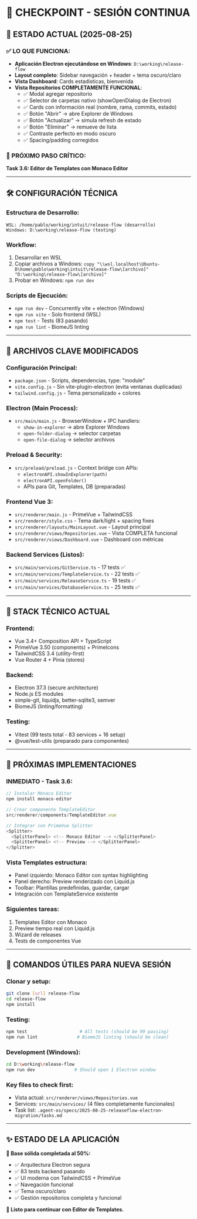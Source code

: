# 🔄 CHECKPOINT - SESIÓN CONTINUA

## 📍 ESTADO ACTUAL (2025-08-25)

### ✅ LO QUE FUNCIONA:
- **Aplicación Electron ejecutándose en Windows**: `D:\working\release-flow`
- **Layout completo**: Sidebar navegación + header + tema oscuro/claro
- **Vista Dashboard**: Cards estadísticas, bienvenida
- **Vista Repositorios COMPLETAMENTE FUNCIONAL**:
  - ✅ Modal agregar repositorio
  - ✅ Selector de carpetas nativo (showOpenDialog de Electron)
  - ✅ Cards con información real (nombre, rama, commits, estado)
  - ✅ Botón "Abrir" → abre Explorer de Windows
  - ✅ Botón "Actualizar" → simula refresh de estado
  - ✅ Botón "Eliminar" → remueve de lista
  - ✅ Contraste perfecto en modo oscuro
  - ✅ Spacing/padding corregidos

### 🎯 PRÓXIMO PASO CRÍTICO:
**Task 3.6: Editor de Templates con Monaco Editor**

---

## 🛠 CONFIGURACIÓN TÉCNICA

### **Estructura de Desarrollo:**
```
WSL: /home/pablo/working/intuit/release-flow (desarrollo)
Windows: D:\working\release-flow (testing)
```

### **Workflow:**
1. Desarrollar en WSL
2. Copiar archivos a Windows: `copy "\\wsl.localhost\Ubuntu-D\home\pablo\working\intuit\release-flow\[archivo]" "D:\working\release-flow\[archivo]"`
3. Probar en Windows: `npm run dev`

### **Scripts de Ejecución:**
- `npm run dev` - Concurrently vite + electron (Windows)
- `npm run vite` - Solo frontend (WSL)
- `npm test` - Tests (83 pasando)
- `npm run lint` - BiomeJS linting

---

## 📁 ARCHIVOS CLAVE MODIFICADOS

### **Configuración Principal:**
- `package.json` - Scripts, dependencias, type: "module"
- `vite.config.js` - Sin vite-plugin-electron (evita ventanas duplicadas)
- `tailwind.config.js` - Tema personalizado + colores

### **Electron (Main Process):**
- `src/main/main.js` - BrowserWindow + IPC handlers:
  - `show-in-explorer` → abre Explorer Windows
  - `open-folder-dialog` → selector carpetas
  - `open-file-dialog` → selector archivos

### **Preload & Security:**
- `src/preload/preload.js` - Context bridge con APIs:
  - `electronAPI.showInExplorer(path)`
  - `electronAPI.openFolder()`
  - APIs para Git, Templates, DB (preparadas)

### **Frontend Vue 3:**
- `src/renderer/main.js` - PrimeVue + TailwindCSS
- `src/renderer/style.css` - Tema dark/light + spacing fixes
- `src/renderer/layouts/MainLayout.vue` - Layout principal
- `src/renderer/views/Repositories.vue` - Vista COMPLETA funcional
- `src/renderer/views/Dashboard.vue` - Dashboard con métricas

### **Backend Services (Listos):**
- `src/main/services/GitService.ts` - 17 tests ✅
- `src/main/services/TemplateService.ts` - 22 tests ✅
- `src/main/services/ReleaseService.ts` - 19 tests ✅
- `src/main/services/DatabaseService.ts` - 25 tests ✅

---

## 🎨 STACK TÉCNICO ACTUAL

### **Frontend:**
- Vue 3.4+ Composition API + TypeScript
- PrimeVue 3.50 (components) + PrimeIcons
- TailwindCSS 3.4 (utility-first)
- Vue Router 4 + Pinia (stores)

### **Backend:**
- Electron 37.3 (secure architecture)
- Node.js ES modules
- simple-git, liquidjs, better-sqlite3, semver
- BiomeJS (linting/formatting)

### **Testing:**
- Vitest (99 tests total - 83 services + 16 setup)
- @vue/test-utils (preparado para componentes)

---

## 🚀 PRÓXIMAS IMPLEMENTACIONES

### **INMEDIATO - Task 3.6:**
```javascript
// Instalar Monaco Editor
npm install monaco-editor

// Crear componente TemplateEditor
src/renderer/components/TemplateEditor.vue

// Integrar con PrimeVue Splitter
<Splitter>
  <SplitterPanel> <!-- Monaco Editor --> </SplitterPanel>
  <SplitterPanel> <!-- Preview --> </SplitterPanel>
</Splitter>
```

### **Vista Templates estructura:**
- Panel izquierdo: Monaco Editor con syntax highlighting
- Panel derecho: Preview renderizado con Liquid.js
- Toolbar: Plantillas predefinidas, guardar, cargar
- Integración con TemplateService existente

### **Siguientes tareas:**
1. Templates Editor con Monaco
2. Preview tiempo real con Liquid.js
3. Wizard de releases
4. Tests de componentes Vue

---

## 🔧 COMANDOS ÚTILES PARA NUEVA SESIÓN

### **Clonar y setup:**
```bash
git clone [url] release-flow
cd release-flow
npm install
```

### **Testing:**
```bash
npm test                    # All tests (should be 99 passing)
npm run lint               # BiomeJS linting (should be clean)
```

### **Development (Windows):**
```bash
cd D:\working\release-flow
npm run dev               # Should open 1 Electron window
```

### **Key files to check first:**
- Vista actual: `src/renderer/views/Repositories.vue`
- Services: `src/main/services/` (4 files completamente funcionales)
- Task list: `.agent-os/specs/2025-08-25-releaseflow-electron-migration/tasks.md`

---

## ✨ ESTADO DE LA APLICACIÓN

**🎯 Base sólida completada al 50%:**
- ✅ Arquitectura Electron segura
- ✅ 83 tests backend pasando
- ✅ UI moderna con TailwindCSS + PrimeVue
- ✅ Navegación funcional
- ✅ Tema oscuro/claro
- ✅ Gestión repositorios completa y funcional

**🚀 Listo para continuar con Editor de Templates.**